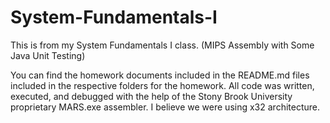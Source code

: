 # System-Fundamentals-I
This is from my System Fundamentals I class. (MIPS Assembly with Some Java Unit Testing)

You can find the homework documents included in the README.md files included in the respective folders for the homework. All code was written, executed, and debugged with the help of the Stony Brook University proprietary MARS.exe assembler. I believe we were using x32 architecture.